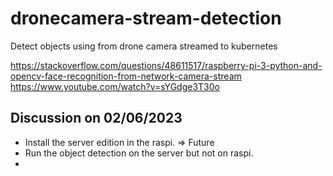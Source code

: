 # dronecamera-stream-detection
Detect objects using from drone camera streamed to kubernetes

https://stackoverflow.com/questions/48611517/raspberry-pi-3-python-and-opencv-face-recognition-from-network-camera-stream
https://www.youtube.com/watch?v=sYGdge3T30o


## Discussion on 02/06/2023

- Install the server edition in the raspi. => Future
- Run the object detection on the server but not on raspi.
- 
